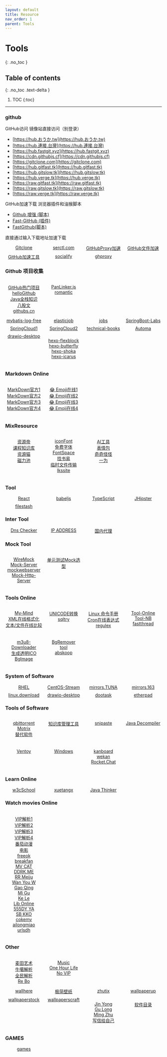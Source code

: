 ```yaml
---
layout: default
title: Resource
nav_order: 1
parent: Tools
---
```



<style type="text/css">
.grid {
  display: grid;
}
.grid-2 {
  grid-template-columns: repeat(2, 1fr);
  grid-gap: 10px; /* 可选，用于设置项目之间的间隔 */
}
.grid-3 {
  grid-template-columns: repeat(3, 1fr);
  grid-gap: 10px; /* 可选，用于设置项目之间的间隔 */
}
.grid-4 {
  grid-template-columns: repeat(4, 1fr);
  grid-gap: 8px; /* 可选，用于设置项目之间的间隔 */
}
.grid-5 {
  grid-template-columns: repeat(5, 1fr);
  grid-gap: 5px; /* 可选，用于设置项目之间的间隔 */
}
.grid a {
  /* 这里可以添加其他样式，例如背景色、文字居中等 */
  display: block;
  text-align: center;
}
.grid a:hover {
  background-color: #7253ed; /* 鼠标悬停时的背景色 */
  color: #fff; /* 鼠标悬停时的文本颜色 */
}
</style>

# Tools
{: .no_toc }

## Table of contents
{: .no_toc .text-delta }

1. TOC
{:toc}



---
### github

GitHub访问
镜像站直接访问（别登录）

- [https://hub.おうか.tw](https://hub.おうか.tw)
- [https://hub.連接.台灣](https://hub.連接.台灣)
- [https://hub.fastgit.xyz](https://hub.fastgit.xyz)
- [https://cdn.githubjs.cf](https://cdn.githubjs.cf)
- [https://gitclone.com](https://gitclone.com)
- [https://hub.gitfast.tk](https://hub.gitfast.tk)
- [https://hub.gitslow.tk](https://hub.gitslow.tk)
- [https://hub.verge.tk](https://hub.verge.tk)
- [https://raw.gitfast.tk](https://raw.gitfast.tk)
- [https://raw.gitslow.tk](https://raw.gitslow.tk)
- [https://raw.verge.tk](https://raw.verge.tk)

GitHub加速下载
浏览器插件和油猴脚本

- [Github 增强 (脚本)](https://greasyfork.org/zh-CN/scripts/412245)
- [Fast-GitHub (插件)](https://fhefh2015.github.io/Fast-GitHub/)
- [FastGithub(脚本)](https://greasyfork.org/zh-CN/scripts/397419)

直接通过输入下载地址加速下载

<div class="grid grid-4">
<a href="https://gitclone.com/" target="_blank" class="btn btn-outline fs-3 mb-4 mb-md-0 mr-2">Gitclone</a>
<a href="https://d.serctl.com/" target="_blank" class="btn btn-outline fs-3 mb-4 mb-md-0 mr-2">serctl.com</a>
<a href="https://ghproxy.com/" target="_blank" class="btn btn-outline fs-3 mb-4 mb-md-0 mr-2">GitHubProxy加速</a>
<a href="https://gh.api.99988866.xyz" target="_blank" class="btn btn-outline fs-3 mb-4 mb-md-0 mr-2">GitHub文件加速</a>
<a href="https://github.zhlh6.cn/" target="_blank" class="btn btn-outline fs-3 mb-4 mb-md-0 mr-2">GitHub加速工具</a>
<a href="https://socialify.git.ci/" target="_blank" class="btn btn-outline fs-3 mb-4 mb-md-0 mr-2">socialify</a>
<a href="https://ghproxy.com/" target="_blank" class="btn btn-outline fs-3 mb-4 mb-md-0 mr-2">ghproxy</a>

</div>
 
### Github 项目收集

<div class="grid grid-4">

<a href="https://github.com/trending" target="_blank" class="btn btn-outline fs-3 mb-4 mb-md-0 mr-2">GitHub热门项目</a>
<a href="https://hellogithub.com/" target="_blank" class="btn btn-outline fs-3 mb-4 mb-md-0 mr-2">helloGithub</a>
<a href="https://www.pdai.tech/" target="_blank" class="btn btn-outline fs-3 mb-4 mb-md-0 mr-2">Java全栈知识</a>
<a href="http://coderleixiaoshuai.gitee.io/java-eight-part/" target="_blank" class="btn btn-outline fs-3 mb-4 mb-md-0 mr-2">八股文</a>
<a href="https://www.githubs.cn/top" target="_blank" class="btn btn-outline fs-3 mb-4 mb-md-0 mr-2">githubs.cn</a>


<a href="https://github.com/syhyz1990/baiduyun" target="_blank" class="btn btn-outline fs-3 mb-4 mb-md-0 mr-2">PanLinker.js</a>
<a href="https://github.com/wuxs231/romantic" target="_blank" class="btn btn-outline fs-3 mb-4 mb-md-0 mr-2">romantic</a>

</div>
  
  
<div class="grid grid-4">
<a href="https://github.com/starxg/mybatis-log-plugin-free" target="_blank" class="btn btn-outline fs-3 mb-4 mb-md-0 mr-2">mybatis-log-free</a>
<a href="https://github.com/apache/shardingsphere-elasticjob" target="_blank" class="btn btn-outline fs-3 mb-4 mb-md-0 mr-2">elasticjob</a>
<a href="https://github.com/baomidou/jobs" target="_blank" class="btn btn-outline fs-3 mb-4 mb-md-0 mr-2">jobs</a>
<a href="https://github.com/YunaiV/SpringBoot-Labs" target="_blank" class="btn btn-outline fs-3 mb-4 mb-md-0 mr-2">SpringBoot-Labs</a>
<a href="https://github.com/softwarevax/springcloud" target="_blank" class="btn btn-outline fs-3 mb-4 mb-md-0 mr-2">SpringCloud1</a>
<a href="https://github.com/ityouknow/awesome-spring-cloud" target="_blank" class="btn btn-outline fs-3 mb-4 mb-md-0 mr-2">SpringCloud2</a>
<a href="https://github.com/doocs/technical-books" target="_blank" class="btn btn-outline fs-3 mb-4 mb-md-0 mr-2">technical-books</a>
<a href="https://github.com/AutomaApp/automa" target="_blank" class="btn btn-outline fs-3 mb-4 mb-md-0 mr-2">Automa</a>
<a href="https://github.com/jgraph/drawio-desktop" target="_blank" class="btn btn-outline fs-3 mb-4 mb-md-0 mr-2">drawio-desktop</a>

<a href="https://github.com/miiiku/hexo-theme-flexblock" target="_blank" class="btn btn-outline fs-3 mb-4 mb-md-0 mr-2">hexo-flexblock</a>
<a href="https://github.com/jerryc127/hexo-theme-butterfly" target="_blank" class="btn btn-outline fs-3 mb-4 mb-md-0 mr-2">hexo-butterfly</a>
<a href="https://github.com/amehime/hexo-theme-shoka" target="_blank" class="btn btn-outline fs-3 mb-4 mb-md-0 mr-2">hexo-shoka</a>
<a href="https://github.com/ppoffice/hexo-theme-icarus" target="_blank" class="btn btn-outline fs-3 mb-4 mb-md-0 mr-2">hexo-icarus</a>

</div> 
    

### Markdown Online

<div class="grid grid-4">

<a href="https://markdown.com.cn" target="_blank" class="btn btn-outline fs-3 mb-4 mb-md-0 mr-2">MarkDown官方1</a>
<a href="http://editor.md.ipandao.com/examples/full.html" target="_blank" class="btn btn-outline fs-3 mb-4 mb-md-0 mr-2">MarkDown官方2</a>
<a href="https://www.zybuluo.com/mdeditor" target="_blank" class="btn btn-outline fs-3 mb-4 mb-md-0 mr-2">MarkDown官方3</a>
<a href="http://mahua.jser.me/" target="_blank" class="btn btn-outline fs-3 mb-4 mb-md-0 mr-2">MarkDown官方4</a>

<a href="http://getemoji.com" target="_blank" class="btn btn-outline fs-3 mb-4 mb-md-0 mr-2">😂 Emoji在线1</a>
<a href="https://www.emojidaquan.com" target="_blank" class="btn btn-outline fs-3 mb-4 mb-md-0 mr-2">😂 Emoji在线2</a>
<a href="https://www.emojiall.com/zh-hans" target="_blank" class="btn btn-outline fs-3 mb-4 mb-md-0 mr-2">😂 Emoji在线3</a>
<a href="https://emojipedia.org" target="_blank" class="btn btn-outline fs-3 mb-4 mb-md-0 mr-2">😂 Emoji在线4</a>

</div>
  
### MixResource

<div class="grid grid-4">

<a href="http://www.ziyuandi.cn/" target="_blank" class="btn btn-outline fs-3 mb-4 mb-md-0 mr-2">资源帝</a>
<a href="https://docs.qq.com/sheet/DRU5MWHZCTHFGQnhM" target="_blank" class="btn btn-outline fs-3 mb-4 mb-md-0 mr-2">课程知识库</a>
<a href="https://www.ziyuanm.com/T" target="_blank" class="btn btn-outline fs-3 mb-4 mb-md-0 mr-2">资源猫</a>
<a href="https://cilitiantang.me" target="_blank" class="btn btn-outline fs-3 mb-4 mb-md-0 mr-2">磁力池</a>

<a href="https://www.iconfont.cn" target="_blank" class="btn btn-outline fs-3 mb-4 mb-md-0 mr-2">iconFont</a>
<a href="https://www.100font.com/" target="_blank" class="btn btn-outline fs-3 mb-4 mb-md-0 mr-2">免费字体</a>
<a href="https://www.fontspace.com/" target="_blank" class="btn btn-outline fs-3 mb-4 mb-md-0 mr-2">FontSpace</a>
<a href="https://search.yibook.org/" target="_blank" class="btn btn-outline fs-3 mb-4 mb-md-0 mr-2">找书易</a>
<a href="https://www.transferfile.io/#/" target="_blank" class="btn btn-outline fs-3 mb-4 mb-md-0 mr-2">临时文件传输</a>
<a href="https://lkssite.vip" target="_blank" class="btn btn-outline fs-3 mb-4 mb-md-0 mr-2">lkssite</a>

<a href="https://www.futurepedia.io" target="_blank" class="btn btn-outline fs-3 mb-4 mb-md-0 mr-2">AI工具</a>
<a href="https://x.magiconch.com/" target="_blank" class="btn btn-outline fs-3 mb-4 mb-md-0 mr-2">表情包</a>
<a href="https://lab.magiconch.com/" target="_blank" class="btn btn-outline fs-3 mb-4 mb-md-0 mr-2">奇奇怪怪</a>
<a href="https://nav.iowen.cn/" target="_blank" class="btn btn-outline fs-3 mb-4 mb-md-0 mr-2">一为</a>


</div>
  
### Tool

<div class="grid grid-4">
<a href="https://www.bilibili.com/video/BV1wy4y1D7JT" target="_blank" class="btn btn-outline fs-3 mb-4 mb-md-0 mr-2">React</a>
<a href="https://babeljs.io/docs/en/" target="_blank" class="btn btn-outline fs-3 mb-4 mb-md-0 mr-2">babeljs</a>
<a href="https://www.tslang.cn/" target="_blank" class="btn btn-outline fs-3 mb-4 mb-md-0 mr-2">TypeScript</a>
<a href="https://www.jhipster.tech/cn/" target="_blank" class="btn btn-outline fs-3 mb-4 mb-md-0 mr-2">JHipster</a>
<a href="https://www.filestash.app" target="_blank" class="btn btn-outline fs-3 mb-4 mb-md-0 mr-2">filestash</a>

</div>

### Inter Tool

<div class="grid grid-4">
<a href="https://dnschecker.org" target="_blank" class="btn btn-outline  fs-3 mb-4 mb-md-0 mr-2">Dns Checker</a>
<a href="https://ipaddress.com" target="_blank" class="btn btn-outline  fs-3 mb-4 mb-md-0 mr-2">IP ADDRESS</a>
<a href="https://www.kuaidaili.com/free/inha/" target="_blank" class="btn btn-outline  fs-3 mb-4 mb-md-0 mr-2">国内代理</a>

</div>

### Mock Tool

<div class="grid grid-4">

<a href="https://github.com/wiremock/wiremock" target="_blank" class="btn btn-outline fs-3 mb-4 mb-md-0 mr-2">WireMock</a>
<a href="https://github.com/mock-server/mockserver" target="_blank" class="btn btn-outline  fs-3 mb-4 mb-md-0 mr-2">Mock-Server</a>
<a href="https://github.com/donatj/mock-webserver" target="_blank" class="btn btn-outline  fs-3 mb-4 mb-md-0 mr-2">mockwebserver</a>
<a href="https://mocki.io/mock-http-server" target="_blank" class="btn btn-outline  fs-3 mb-4 mb-md-0 mr-2">Mock-Http-Server</a>

<a href="https://www.cnblogs.com/larva-zhh/p/11678940.html" target="_blank" class="btn btn-outline  fs-3 mb-4 mb-md-0 mr-2">单元测试Mock选型</a>
</div>

### Tools Online

<div class="grid grid-4">

<a href="https://my-mind.github.io/" target="_blank" class="btn btn-outline fs-3 mb-4 mb-md-0 mr-2">My-Mind</a>
<a href="https://c.runoob.com/front-end/710/" target="_blank" class="btn btn-outline fs-3 mb-4 mb-md-0 mr-2">XML在线格式化</a>
<a href="https://www.diffchecker.com/diff" target="_blank" class="btn btn-outline  fs-3 mb-4 mb-md-0 mr-2">文本/文件在线比较</a>

<a href="http://www.jsons.cn/unicode" target="_blank" class="btn btn-outline  fs-3 mb-4 mb-md-0 mr-2">UNICODE转换</a>
<a href="https://sqltry.com" target="_blank" class="btn btn-outline  fs-3 mb-4 mb-md-0 mr-2">sqltry</a>

<a href="http://linux.51yip.com/" target="_blank" class="btn btn-outline fs-3 mb-4 mb-md-0 mr-2">Linux 命令手册</a>
<a href="http://cron.ciding.cc/" target="_blank" class="btn btn-outline fs-3 mb-4 mb-md-0 mr-2">Cron在线表达式</a>
<a href="https://jex.im/regulex/" target="_blank" class="btn btn-outline fs-3 mb-4 mb-md-0 mr-2">regulex</a>

<a href="https://www.67tool.com/" target="_blank" class="btn btn-outline fs-3 mb-4 mb-md-0 mr-2">Tool-Online</a>
<a href="https://www.toolnb.com/" target="_blank" class="btn btn-outline fs-3 mb-4 mb-md-0 mr-2">Tool-NB</a>
<a href="https://fastthread.io/ft-index.jsp" target="_blank" class="btn btn-outline fs-3 mb-4 mb-md-0 mr-2">fastthread</a>

<a href="https://blog.luckly-mjw.cn/tool-show/m3u8-downloader/index.html" target="_blank" class="btn btn-outline fs-3 mb-4 mb-md-0 mr-2">m3u8-Downloader</a>
<a href="http://www.ico51.cn/" target="_blank" class="btn btn-outline fs-3 mb-4 mb-md-0 mr-2">生成透明ICO</a>
<a href="https://nav.rdonly.com/laboratory/bgimage/backimage.html" target="_blank" class="btn btn-outline fs-3 mb-4 mb-md-0 mr-2">BgImage</a>

<a href="https://www.aigei.com/bgremover/" target="_blank" class="btn btn-outline fs-3 mb-4 mb-md-0 mr-2">BgRemover</a>
<a href="https://tool.lu/" target="_blank" class="btn btn-outline fs-3 mb-4 mb-md-0 mr-2">tool</a>
<a href="https://nsfw.abskoop.com/" target="_blank" class="btn btn-outline fs-3 mb-4 mb-md-0 mr-2">abskoop</a>


</div>


### System of Software 

<div class="grid grid-4">
<a href="https://developers.redhat.com/products/rhel/download" target="_blank" class="btn btn-outline  fs-3 mb-4 mb-md-0 mr-2">RHEL</a>
<a href="https://www.centos.org/centos-stream/" target="_blank" class="btn btn-outline  fs-3 mb-4 mb-md-0 mr-2">CentOS-Stream</a>
<a href="https://mirrors.tuna.tsinghua.edu.cn/" target="_blank" class="btn btn-outline  fs-3 mb-4 mb-md-0 mr-2">mirrors.TUNA</a>
<a href="http://mirrors.163.com/" target="_blank" class="btn btn-outline  fs-3 mb-4 mb-md-0 mr-2">mirrors.163</a>
<a href="https://www.linux.org/pages/download/" target="_blank" class="btn btn-outline  fs-3 mb-4 mb-md-0 mr-2">linux.download</a>
<a href="https://www.diagrams.net/" target="_blank" class="btn btn-outline  fs-3 mb-4 mb-md-0 mr-2">drawio-desktop</a>
<a href="http://dootask.com/" target="_blank" class="btn btn-outline  fs-3 mb-4 mb-md-0 mr-2">dootask</a>
<a href="https://etherpad.org/" target="_blank" class="btn btn-outline  fs-3 mb-4 mb-md-0 mr-2">etherpad</a>

</div>

### Tools of Software 

<div class="grid grid-4">

<a href="https://www.qbittorrent.org" target="_blank" class="btn btn-outline  fs-3 mb-4 mb-md-0 mr-2">qbittorrent</a>
<a href="https://motrix.app/" target="_blank" class="btn btn-outline  fs-3 mb-4 mb-md-0 mr-2">Motrix</a>
<a href="https://alternativeto.net/" target="_blank" class="btn btn-outline  fs-3 mb-4 mb-md-0 mr-2">替代软件</a>

<a href="https://obsidian.md" target="_blank" class="btn btn-outline  fs-3 mb-4 mb-md-0 mr-2">知识库管理工具</a>

<a href="https://www.snipaste.com/index.html" target="_blank" class="btn btn-outline fs-3 mb-4 mb-md-0 mr-2">snipaste</a>

<a href="http://java-decompiler.github.io/" target="_blank" class="btn btn-outline fs-3 mb-4 mb-md-0 mr-2">Java Decompiler</a>

<a href="https://www.ventoy.net/cn/download.html" target="_blank" class="btn btn-outline fs-3 mb-4 mb-md-0 mr-2">Ventoy</a>

<a href="https://msdn.itellyou.cn/" target="_blank" class="btn btn-outline fs-3 mb-4 mb-md-0 mr-2">Windows</a>

<a href="https://kanboard.org/" target="_blank" class="btn btn-outline fs-3 mb-4 mb-md-0 mr-2">kanboard</a>
<a href="https://github.com/wekan/wekan" target="_blank" class="btn btn-outline fs-3 mb-4 mb-md-0 mr-2">wekan</a>
<a href="https://github.com/RocketChat/Rocket.Chat" target="_blank" class="btn btn-outline fs-3 mb-4 mb-md-0 mr-2">Rocket.Chat</a>

</div>

### Learn Online

<div class="grid grid-4">
<a href="https://www.w3cschool.cn/" target="_blank" class="btn btn-outline fs-3 mb-4 mb-md-0 mr-2">w3cSchool</a>
<a href="https://www.xuetangx.com/" target="_blank" class="btn btn-outline  fs-3 mb-4 mb-md-0 mr-2">xuetangx</a>
<a href="http://www.javathinker.net" target="_blank" class="btn btn-outline  fs-3 mb-4 mb-md-0 mr-2">Java Thinker</a>

</div>


### Watch movies Online

<div class="grid grid-4">


<a href="https://vip.yeyulingfeng.com/" titel="" target="_blank" class="btn btn-outline fs-3 mb-4 mb-md-0 mr-2">VIP解析1</a>
<a href="https://vip.diaoyu18.com/" titel="" target="_blank" class="btn btn-outline fs-3 mb-4 mb-md-0 mr-2">VIP解析2</a>
<a href="https://vip.superso.top/" titel="" target="_blank" class="btn btn-outline fs-3 mb-4 mb-md-0 mr-2">VIP解析3</a>
<a href="hhttps://www.tvff.cn//" titel="" target="_blank" class="btn btn-outline fs-3 mb-4 mb-md-0 mr-2">VIP解析4</a>
<a href="https://www.fqdm1.com/" titel="" target="_blank" class="btn btn-outline fs-3 mb-4 mb-md-0 mr-2">番茄动漫</a>
<a href="https://rebozj.pro/type/4.html" titel="" target="_blank" class="btn btn-outline fs-3 mb-4 mb-md-0 mr-2">电影</a>
<a href="https://www.freeok.pro" titel="" target="_blank" class="btn btn-outline fs-3 mb-4 mb-md-0 mr-2">freeok</a>
<a href="https://www.breakvip.club/" titel="" target="_blank" class="btn btn-outline fs-3 mb-4 mb-md-0 mr-2">breakfan</a>
<a href="https://www.mvcat.com/" titel="" target="_blank" class="btn btn-outline fs-3 mb-4 mb-md-0 mr-2">MV CAT</a>
<a href="https://ddrk.me/" titel="" target="_blank" class="btn btn-outline fs-3 mb-4 mb-md-0 mr-2">DDRK.ME</a>
<a href="https://www.rrmeiju.com/" target="_blank" class="btn btn-outline fs-3 mb-4 mb-md-0 mr-2">RR Meiju</a>
<a href="https://wanyouw.com/" target="_blank" class="btn btn-outline fs-3 mb-4 mb-md-0 mr-2">Wan You W</a>
<a href="http://gaoqing.la/" target="_blank" class="btn btn-outline fs-3 mb-4 mb-md-0 mr-2">Gao Qing</a>
<a href="https://www.hebeilaibang.com/" target="_blank" class="btn btn-outline fs-3 mb-4 mb-md-0 mr-2">Mi Gu</a>
<a href="https://klyingshi.com/" target="_blank" class="btn btn-outline fs-3 mb-4 mb-md-0 mr-2">Ke Le</a>
<a href="https://www.libvio.me/" titel="热门电影和海外剧" target="_blank" class="btn btn-outline fs-3 mb-4 mb-md-0 mr-2">Lib Online</a>
<a href="https://555dy1.com/" titel="影视与动漫综艺记录" target="_blank" class="btn btn-outline fs-3 mb-4 mb-md-0 mr-2">555DY YA</a>
<a href="https://nav.sbkko.com/" titel="影视与动漫综艺记录" target="_blank" class="btn btn-outline fs-3 mb-4 mb-md-0 mr-2">SB KKO</a>
<a href="https://cokemv.me/" titel="影视与动漫综艺记录" target="_blank" class="btn btn-outline fs-3 mb-4 mb-md-0 mr-2">cokemv</a>
<a href="https://ailongmiao.com/" titel="影视与动漫综艺记录" target="_blank" class="btn btn-outline fs-3 mb-4 mb-md-0 mr-2">ailongmiao</a>
<a href="https://ys.urlsdh.com/" titel="影视与动漫综艺记录" target="_blank" class="btn btn-outline fs-3 mb-4 mb-md-0 mr-2">urlsdh</a>


</div>

### Other

<div class="grid grid-4">

<a href="https://www.nbfox.com" titel="" target="_blank" class="btn btn-outline fs-3 mb-4 mb-md-0 mr-2">麦田艺术</a>
<a href="http://www.niuga.cn/" titel="" target="_blank" class="btn btn-outline fs-3 mb-4 mb-md-0 mr-2">牛噶解析</a>
<a href="https://www.timecn.cn/" titel="" target="_blank" class="btn btn-outline fs-3 mb-4 mb-md-0 mr-2">全民解析</a>
<a href="https://rebozj.com/" titel="" target="_blank" class="btn btn-outline fs-3 mb-4 mb-md-0 mr-2">Re Bo</a>

<a href="https://adzhp.cn/yin-yue-ruan-jian.html" titel="" target="_blank" class="btn btn-outline fs-3 mb-4 mb-md-0 mr-2">Music</a>
<a href="https://www.onehourlife.com/" titel="" target="_blank" class="btn btn-outline fs-3 mb-4 mb-md-0 mr-2">One Hour Life</a>
<a href="https://adzhp.cn/vipdianyingyuduanshipinjiexiziyuansuoyin.html" titel="" target="_blank" class="btn btn-outline fs-3 mb-4 mb-md-0 mr-2">No VIP</a>

</div>

<div class="grid grid-4">
<a href="https://wallhere.com/" titel="" target="_blank" class="btn btn-outline fs-3 mb-4 mb-md-0 mr-2">wallhere</a>
<a href="https://bz.zzzmh.cn/index" titel="" target="_blank" class="btn btn-outline fs-3 mb-4 mb-md-0 mr-2">极简壁纸</a>
<a href="https://zhutix.com/" titel="" target="_blank" class="btn btn-outline fs-3 mb-4 mb-md-0 mr-2">zhutix</a>
<a href="https://www.wallpaperup.com/" titel="" target="_blank" class="btn btn-outline fs-3 mb-4 mb-md-0 mr-2">wallpaperup</a>
<a href="https://wallpaperstock.net/" titel="" target="_blank" class="btn btn-outline fs-3 mb-4 mb-md-0 mr-2">wallpaperstock</a>
<a href="https://wallpaperscraft.com/" titel="" target="_blank" class="btn btn-outline fs-3 mb-4 mb-md-0 mr-2">wallpaperscraft</a>
 
<a href="https://www.jinyongbook.com/" titel="" target="_blank" class="btn btn-outline fs-3 mb-4 mb-md-0 mr-2">Jin Yong</a>
<a href="https://www.xuges.com/wuxia/gulong/index.htm" titel="" target="_blank" class="btn btn-outline fs-3 mb-4 mb-md-0 mr-2">Gu Long</a>
<a href="http://t.icesmall.cn/" titel="" target="_blank" class="btn btn-outline fs-3 mb-4 mb-md-0 mr-2">Ming Zhu</a>
<a href="www.futureme.org" titel="" target="_blank" class="btn btn-outline fs-3 mb-4 mb-md-0 mr-2">写信给自己</a>

 
<a href="https://mp.weixin.qq.com/s/0QPrmVE7unxoVDSqkm8e_g" titel="" target="_blank" class="btn btn-outline fs-3 mb-4 mb-md-0 mr-2">软件目录</a>

</div>


### GAMES

<div class="grid grid-4">
<a href="https://docs.qq.com/sheet/DUGNXSUZSY05LdHZK?tab=BB08J2" titel="" target="_blank" class="btn btn-outline fs-3 mb-4 mb-md-0 mr-2">games</a>
</div>



